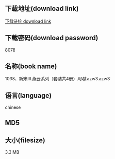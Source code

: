 ## 下载地址(download link)
[下载链接 download link](https://tutu365.netlify.app/?s=1038%E3%80%81%E6%96%B0%E5%AE%8BIII.%E7%87%95%E4%BA%91%E7%B3%BB%E5%88%97%EF%BC%88%E5%A5%97%E8%A3%85%E5%85%B14%E5%86%8C%EF%BC%89_%E9%98%BF%E8%B6%8A_.azw3)

## 下载密码(download password)
8078

## 名称(book name)
1038、新宋III.燕云系列（套装共4册）_阿越_.azw3.azw3

## 语言(language)
chinese

## MD5


## 大小(filesize)
3.3 MB
